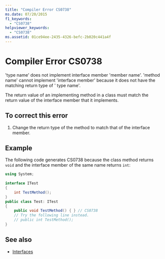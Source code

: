 ```yaml
---
title: "Compiler Error CS0738"
ms.date: 07/20/2015
f1_keywords: 
  - "CS0738"
helpviewer_keywords: 
  - "CS0738"
ms.assetid: 01ce94ee-2435-4326-befc-2b020c441a4f
---
```

# Compiler Error CS0738
'type name' does not implement interface member 'member name'. 'method name' cannot implement 'interface member' because it does not have the matching return type of ' type name'.  
  
 The return value of an implementing method in a class must match the return value of the interface member that it implements.  
  
## To correct this error  
  
1. Change the return type of the method to match that of the interface member.  
  
## Example  
 The following code generates CS0738 because the class method returns `void` and the interface member of the same name returns `int`:  
  
```csharp  
using System;  
  
interface ITest  
{  
    int TestMethod();  
}  
public class Test: ITest  
{  
    public void TestMethod() { } // CS0738  
    // Try the following line instead.  
    // public int TestMethod();  
}  
```  
  
## See also

- [Interfaces](../programming-guide/interfaces/index.md)
